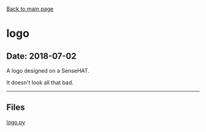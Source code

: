 [Back to main page](/)

# logo

## Date: 2018-07-02

A logo designed on a SenseHAT. 

It doesn't look all that bad.

-----

## Files

[logo.py](logo.py)